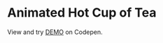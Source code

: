 # Animated Hot Cup of Tea

View and try [DEMO](https://codepen.io/filippoerbisti/pen/oNEwowL) on Codepen.
